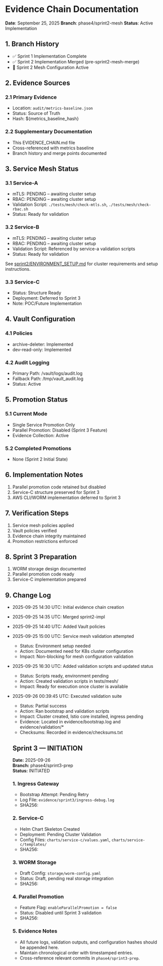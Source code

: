# Evidence Chain Documentation
**Date**: September 25, 2025
**Branch**: phase4/sprint2-mesh
**Status**: Active Implementation

## 1. Branch History
- ✅ Sprint 1 Implementation Complete
- ✅ Sprint 2 Implementation Merged (pre-sprint2-mesh-merge)
- 🔄 Sprint 2 Mesh Configuration Active

## 2. Evidence Sources
### 2.1 Primary Evidence
- Location: `audit/metrics-baseline.json`
- Status: Source of Truth
- Hash: ${metrics_baseline_hash}

### 2.2 Supplementary Documentation
- This EVIDENCE_CHAIN.md file
- Cross-referenced with metrics baseline
- Branch history and merge points documented

## 3. Service Mesh Status
### 3.1 Service-A
- mTLS: PENDING – awaiting cluster setup
- RBAC: PENDING – awaiting cluster setup
- Validation Script: `./tests/mesh/check-mtls.sh`, `./tests/mesh/check-rbac.sh`
- Status: Ready for validation

### 3.2 Service-B
- mTLS: PENDING – awaiting cluster setup
- RBAC: PENDING – awaiting cluster setup
- Validation Script: Referenced by service-a validation scripts
- Status: Ready for validation

See [sprint2/ENVIRONMENT_SETUP.md](sprint2/ENVIRONMENT_SETUP.md) for cluster requirements and setup instructions.

### 3.3 Service-C
- Status: Structure Ready
- Deployment: Deferred to Sprint 3
- Note: POC/Future Implementation

## 4. Vault Configuration
### 4.1 Policies
- archive-deleter: Implemented
- dev-read-only: Implemented

### 4.2 Audit Logging
- Primary Path: /vault/logs/audit.log
- Fallback Path: /tmp/vault_audit.log
- Status: Active

## 5. Promotion Status
### 5.1 Current Mode
- Single Service Promotion Only
- Parallel Promotion: Disabled (Sprint 3 Feature)
- Evidence Collection: Active

### 5.2 Completed Promotions
- None (Sprint 2 Initial State)

## 6. Implementation Notes
1. Parallel promotion code retained but disabled
2. Service-C structure preserved for Sprint 3
3. AWS CLI/WORM implementation deferred to Sprint 3

## 7. Verification Steps
1. Service mesh policies applied
2. Vault policies verified
3. Evidence chain integrity maintained
4. Promotion restrictions enforced

## 8. Sprint 3 Preparation
1. WORM storage design documented
2. Parallel promotion code ready
3. Service-C implementation prepared

## 9. Change Log
- 2025-09-25 14:30 UTC: Initial evidence chain creation
- 2025-09-25 14:35 UTC: Merged sprint2-impl
- 2025-09-25 14:40 UTC: Added Vault policies
- 2025-09-25 15:00 UTC: Service mesh validation attempted
  - Status: Environment setup needed
  - Action: Documented need for K8s cluster configuration
  - Impact: Non-blocking for mesh configuration validation
- 2025-09-25 16:30 UTC: Added validation scripts and updated status
  - Status: Scripts ready, environment pending
  - Action: Created validation scripts in tests/mesh/
  - Impact: Ready for execution once cluster is available
- 2025-09-26 00:39:45 UTC: Executed validation suite
  - Status: Partial success
  - Action: Ran bootstrap and validation scripts
  - Impact: Cluster created, Istio core installed, ingress pending
  - Evidence: Located in evidence/bootstrap.log and evidence/validation/*
  - Checksums: Recorded in evidence/checksums.txt

  ## Sprint 3 — INITIATION
  **Date:** 2025-09-26  
  **Branch:** phase4/sprint3-prep  
  **Status:** INITIATED  

  ### 1. Ingress Gateway
  - Bootstrap Attempt: Pending Retry  
  - Log File: `evidence/sprint3/ingress-debug.log`  
  - SHA256: <placeholder>  

  ### 2. Service-C
  - Helm Chart Skeleton Created  
  - Deployment: Pending Cluster Validation  
  - Config Files: `charts/service-c/values.yaml`, `charts/service-c/templates/`  
  - SHA256: <placeholder>  

  ### 3. WORM Storage
  - Draft Config: `storage/worm-config.yaml`  
  - Status: Draft, pending real storage integration  
  - SHA256: <placeholder>  

  ### 4. Parallel Promotion
  - Feature Flag: `enableParallelPromotion = false`  
  - Status: Disabled until Sprint 3 validation  
  - SHA256: <placeholder>  

  ### 5. Evidence Notes
  - All future logs, validation outputs, and configuration hashes should be appended here.  
  - Maintain chronological order with timestamped entries.  
  - Cross-reference relevant commits in `phase4/sprint3-prep`.  

